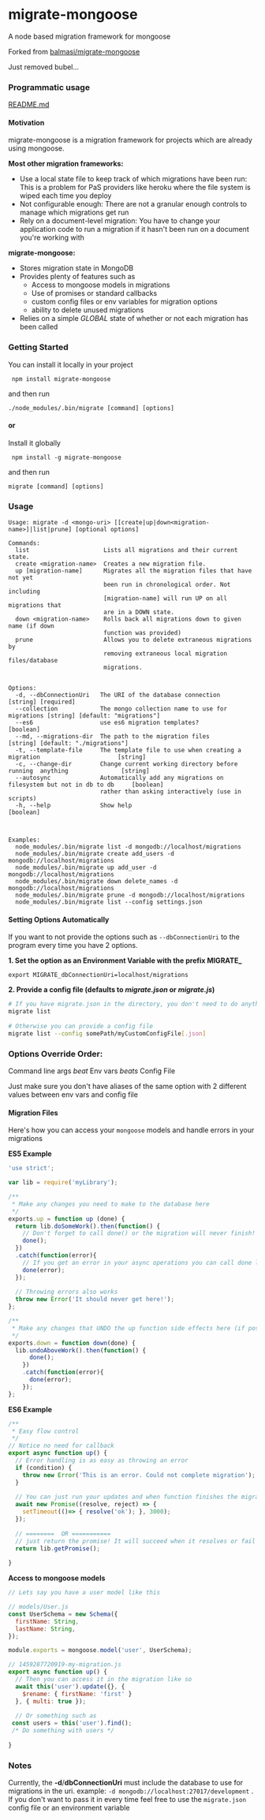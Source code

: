 # migrate-mongoose
A node based migration framework for mongoose

Forked from [balmasi/migrate-mongoose](https://github.com/balmasi/migrate-mongoose)

Just removed bubel...

### Programmatic usage
[README.md](https://github.com/nbvehbq/migrate-mongoose/tree/master/examples/programmatic-usage)

#### Motivation
migrate-mongoose is a migration framework for projects which are already using mongoose.
 

**Most other migration frameworks:**
- Use a local state file to keep track of which migrations have been run: This is a problem for PaS providers like heroku where the file system is wiped each time you deploy
- Not configurable enough: There are not a granular enough controls to manage which migrations get run
- Rely on a document-level migration: You have to change your application code to run a migration if it hasn't been run on a document you're working with

**migrate-mongoose:**
- Stores migration state in MongoDB
- Provides plenty of features such as 
    - Access to mongoose models in migrations
    - Use of promises or standard callbacks
    - custom config files or env variables for migration options
    - ability to delete unused migrations
- Relies on a simple *GLOBAL* state of whether or not each migration has been called 
    


### Getting Started
You can install it locally in your project
```
 npm install migrate-mongoose
```
and then run
```
./node_modules/.bin/migrate [command] [options]
```

#### or

Install it globally
```
 npm install -g migrate-mongoose
```
and then run
```
migrate [command] [options]
```

### Usage
```
Usage: migrate -d <mongo-uri> [[create|up|down<migration-name>]|list|prune] [optional options]

Commands:
  list                     Lists all migrations and their current state.
  create <migration-name>  Creates a new migration file.
  up [migration-name]      Migrates all the migration files that have not yet
                           been run in chronological order. Not including
                           [migration-name] will run UP on all migrations that
                           are in a DOWN state.
  down <migration-name>    Rolls back all migrations down to given name (if down
                           function was provided)
  prune                    Allows you to delete extraneous migrations by
                           removing extraneous local migration files/database
                           migrations.
 
 
Options:
  -d, --dbConnectionUri   The URI of the database connection                           [string] [required]
  --collection            The mongo collection name to use for migrations [string] [default: "migrations"]
  --es6                   use es6 migration templates?                                           [boolean]
  --md, --migrations-dir  The path to the migration files               [string] [default: "./migrations"]
  -t, --template-file     The template file to use when creating a migration                      [string]
  -c, --change-dir        Change current working directory before running  anything               [string]
  --autosync              Automatically add any migrations on filesystem but not in db to db     [boolean]
                          rather than asking interactively (use in scripts)
  -h, --help              Show help                                                              [boolean]

 
 
Examples:
  node_modules/.bin/migrate list -d mongodb://localhost/migrations
  node_modules/.bin/migrate create add_users -d mongodb://localhost/migrations
  node_modules/.bin/migrate up add_user -d mongodb://localhost/migrations
  node_modules/.bin/migrate down delete_names -d mongodb://localhost/migrations
  node_modules/.bin/migrate prune -d mongodb://localhost/migrations
  node_modules/.bin/migrate list --config settings.json
```


#### Setting Options Automatically
If you want to not provide the options such as `--dbConnectionUri` to the program every time you have 2 options.

**1. Set the option as an Environment Variable with the prefix MIGRATE_**
```
export MIGRATE_dbConnectionUri=localhost/migrations
```
**2. Provide a config file (defaults to *migrate.json* or *migrate.js*)**
```bash
# If you have migrate.json in the directory, you don't need to do anything
migrate list
 
# Otherwise you can provide a config file
migrate list --config somePath/myCustomConfigFile[.json]
```


### Options Override Order:
Command line args _beat_ Env vars _beats_ Config File

Just make sure you don't have aliases of the same option with 2 different values between env vars and config file


#### Migration Files
Here's how you can access your `mongoose` models and handle errors in your migrations

**ES5 Example**
```javascript
'use strict';

var lib = require('myLibrary');

/**
 * Make any changes you need to make to the database here
 */
exports.up = function up (done) {
  return lib.doSomeWork().then(function() {
    // Don't forget to call done() or the migration will never finish!
    done();
  })
  .catch(function(error){
    // If you get an error in your async operations you can call done like so
    done(error);
  });
  
  // Throwing errors also works
  throw new Error('It should never get here!');
};

/**
 * Make any changes that UNDO the up function side effects here (if possible)
 */
exports.down = function down(done) {
  lib.undoAboveWork().then(function() {
      done();
    })
    .catch(function(error){
      done(error);
    });
};
```

**ES6 Example**
```javascript
/**
 * Easy flow control
 */
// Notice no need for callback 
export async function up() {
  // Error handling is as easy as throwing an error  
  if (condition) {
    throw new Error('This is an error. Could not complete migration');  
  }
  
  // You can just run your updates and when function finishes the migration is assumed to be done!
  await new Promise((resolve, reject) => {
    setTimeout(()=> { resolve('ok'); }, 3000);
  });
  
  // ========  OR ===========
  // just return the promise! It will succeed when it resolves or fail when rejected 
  return lib.getPromise();
  
}
```


**Access to mongoose models**

```javascript
// Lets say you have a user model like this

// models/User.js
const UserSchema = new Schema({
  firstName: String,
  lastName: String,
});

module.exports = mongoose.model('user', UserSchema);

// 1459287720919-my-migration.js
export async function up() {
  // Then you can access it in the migration like so  
  await this('user').update({}, {
    $rename: { firstName: 'first' }
  }, { multi: true });
  
  // Or something such as
 const users = this('user').find();
 /* Do something with users */
 
}
```


### Notes

Currently, the **-d**/**dbConnectionUri**  must include the database to use for migrations in the uri.
example: `-d mongodb://localhost:27017/development` . If you don't want to pass it in every time feel free to use the
`migrate.json` config file or an environment variable

